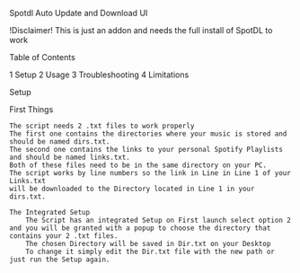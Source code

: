 Spotdl Auto Update and Download UI 

!Disclaimer! This is just an addon and needs the full install of SpotDL to work 

Table of Contents 

1 Setup 
2 Usage 
3 Troubleshooting
4 Limitations 



Setup 

First Things 

    The script needs 2 .txt files to work properly 
    The first one contains the directories where your music is stored and should be named dirs.txt.
    The second one contains the links to your personal Spotify Playlists and should be named links.txt.
    Both of these files need to be in the same directory on your PC.
    The script works by line numbers so the link in Line in Line 1 of your Links.txt 
    will be downloaded to the Directory located in Line 1 in your dirs.txt.

    The Integrated Setup 
        The Script has an integrated Setup on First launch select option 2 and you will be granted with a popup to choose the directory that contains your 2 .txt files.
        The chosen Directory will be saved in Dir.txt on your Desktop 
        To change it simply edit the Dir.txt file with the new path or just run the Setup again.


